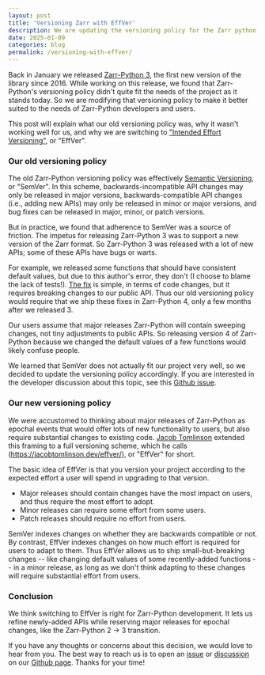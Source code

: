 ```yaml
---
layout: post
title: 'Versioning Zarr with EffVer'
description: We are updating the versioning policy for the Zarr python library.
date: 2025-01-09
categories: blog
permalink: /versioning-with-effver/
---
```


Back in January we released [Zarr-Python 3](https://zarr.readthedocs.io/en/v3.0.0/), the first new version of the library since 2016. While working on this release, we found that Zarr-Python's versioning policy didn't quite fit the needs of the project as it stands today. So we are modifying that versioning policy to make it better suited to the needs of Zarr-Python developers and users.

This post will explain what our old versioning policy was, why it wasn't working well for us, and why we are switching to ["Intended Effort Versioning"](https://jacobtomlinson.dev/effver/), or "EffVer".

### Our old versioning policy

The old Zarr-Python versioning policy was effectively [Semantic Versioning](https://semver.org/), or "SemVer". In this scheme, backwards-incompatible API changes may only be released in major versions, backwards-compatible API changes (i.e., adding new APIs) may only be released in minor or major versions, and bug fixes can be released in major, minor, or patch versions.

But in practice, we found that adherence to SemVer was a source of friction. The impetus for releasing Zarr-Python 3 was to support a new version of the Zarr format. So Zarr-Python 3 was released with a lot of new APIs; some of these APIs have bugs or warts. 

For example, we released some functions that should have consistent default values, but due to this author's error, they don't (I choose to blame the lack of tests!). [The fix](https://github.com/zarr-developers/zarr-python/pull/2819) is simple, in terms of code changes, but it requires breaking changes to our public API. Thus our old versioning policy would require that we ship these fixes in Zarr-Python 4, only a few months after we released 3.

Our users assume that major releases Zarr-Python will contain sweeping changes, not tiny adjustments to public APIs. So releasing version 4 of Zarr-Python because we changed the default values of a few functions would likely confuse people.

We learned that SemVer does not actually fit our project very well, so we decided to update the versioning policy accordingly. If you are interested in the developer discussion about this topic, see this [Github issue](https://github.com/zarr-developers/zarr-python/issues/2889).

### Our new versioning policy

We were accustomed to thinking about major releases of Zarr-Python as epochal events that would offer lots of new functionality to users, but also require substantial changes to existing code. [Jacob Tomlinson](https://jacobtomlinson.dev/) extended this framing to a full versioning scheme, which he calls (https://jacobtomlinson.dev/effver/), or "EffVer" for short. 

The basic idea of EffVer is that you version your project according to the expected effort a user will spend in upgrading to that version. 

- Major releases should contain changes have the most impact on users, and thus require the most effort to adopt.
- Minor releases can require some effort from some users.
- Patch releases should require no effort from users.

SemVer indexes changes on whether they are backwards compatible or not. By contrast, EffVer indexes changes on how much effort is required for users to adapt to them. Thus EffVer allows us to ship small-but-breaking changes -- like changing default values of some recently-added functions -- in a minor release, as long as we don't think adapting to these changes will require substantial effort from users. 

### Conclusion

We think switching to EffVer is right for Zarr-Python development. It lets us refine newly-added APIs while reserving major releases for epochal changes, like the Zarr-Python 2 -> 3 transition. 

If you have any thoughts or concerns about this decision, we would love to hear from you. The best way to reach us is to open an [issue](https://github.com/zarr-developers/zarr-python/issues) or [discussion](https://github.com/zarr-developers/zarr-python/discussions) on our [Github page](https://github.com/zarr-developers/zarr-python). Thanks for your time!
